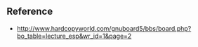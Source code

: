 
## Reference
* http://www.hardcopyworld.com/gnuboard5/bbs/board.php?bo_table=lecture_esp&wr_id=1&page=2
